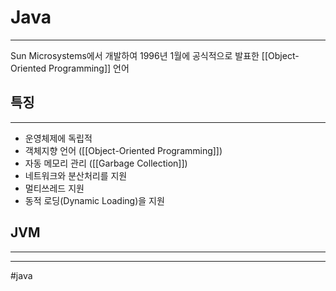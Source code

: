 # Java
---
Sun Microsystems에서 개발하여 1996년 1월에 공식적으로 발표한 [[Object-Oriented Programming]] 언어

## 특징
---
- 운영체제에 독립적
- 객체지향 언어 ([[Object-Oriented Programming]])
- 자동 메모리 관리 ([[Garbage Collection]])
- 네트워크와 분산처리를 지원
- 멀티쓰레드 지원
- 동적 로딩(Dynamic Loading)을 지원

## JVM
---

---
#java